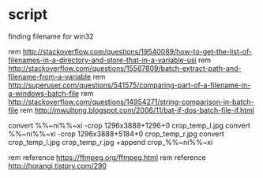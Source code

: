 # script

finding filename for win32

rem http://stackoverflow.com/questions/19540089/how-to-get-the-list-of-filenames-in-a-directory-and-store-that-in-a-variable-usi
rem http://stackoverflow.com/questions/15567809/batch-extract-path-and-filename-from-a-variable
rem http://superuser.com/questions/541575/comparing-part-of-a-filename-in-a-windows-batch-file
rem http://stackoverflow.com/questions/14954271/string-comparison-in-batch-file
rem http://mwultong.blogspot.com/2006/11/bat-if-dos-batch-file-if.html

convert %%~ni%%~xi -crop 1296x3888+1296+0 crop_temp_l.jpg
convert %%~ni%%~xi -crop 1296x3888+5184+0 crop_temp_r.jpg
convert crop_temp_l.jpg crop_temp_r.jpg +append crop_%%~ni%%~xi

rem reference https://ffmpeg.org/ffmpeg.html
rem reference http://horangi.tistory.com/290
